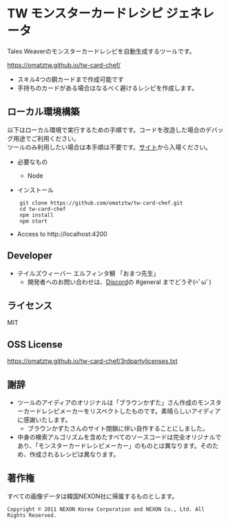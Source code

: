 # TW モンスターカードレシピ ジェネレータ

Tales Weaverのモンスターカードレシピを自動生成するツールです。

https://omatztw.github.io/tw-card-chef/

* スキル4つの銅カードまで作成可能です
* 手持ちのカードがある場合はなるべく避けるレシピを作成します。

## ローカル環境構築

以下はローカル環境で実行するための手順です。コードを改造した場合のデバッグ用途でご利用ください。  
ツールのみ利用したい場合は本手順は不要です。[サイト](https://omatztw.github.io/tw-card-chef/)から入場ください。

* 必要なもの
    * Node

* インストール

```
    git clone https://github.com/omatztw/tw-card-chef.git
    cd tw-card-chef
    npm install
    npm start
```

* Access to http://localhost:4200

## Developer

* テイルズウィーバー エルフィンタ鯖 「おまつ先生」
    * 開発者へのお問い合わせは、[Discord](https://discord.gg/ksFC4rP)の #general までどうぞ(=ﾟωﾟ)

## ライセンス

MIT

## OSS License

https://omatztw.github.io/tw-card-chef/3rdpartylicenses.txt


## 謝辞

* ツールのアイディアのオリジナルは「ブラウンかずた」さん作成のモンスターカードレシピメーカーをリスペクトしたものです。素晴らしいアイディアに感謝いたします。
    * ブラウンかずたさんのサイト閉鎖に伴い自作することにしました。  
* 中身の検索アルゴリズムを含めたすべてのソースコードは完全オリジナルであり、「モンスターカードレシピメーカー」のものとは異なります。そのため、作成されるレシピは異なります。

## 著作権

すべての画像データは韓国NEXON社に帰属するものとします。

    Copyright © 2011 NEXON Korea Corporation and NEXON Co., Ltd. All Rights Reserved.
